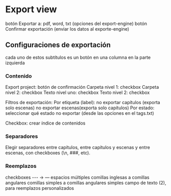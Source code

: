 # Export view

botón Exportar a: pdf, word, txt (opciones del export-engine)
botón Confirmar exportación (enviar los datos al exporte-engine)

## Configuraciones de exportación
cada uno de estos subtítulos es un botón en una columna en la parte izquierda
### Contenido 
Export project: botón de confirmación
Carpeta nivel 1: checkbox
Carpeta nivel 2: checkbox
Texto nivel uno: checkbox
Texto nivel 2: checkbox

Filtros de exportación:
Por etiqueta (label): no exportar capítulos (exporta solo escenas)
no exportar escenas(exporta solo capítulos)
Por estado: seleccionar qué estado no exportar (desde las opciones en el tags.txt)

Checkbox: crear índice de contenidos
### Separadores
Elegir separadores entre capítulos, entre capítulos y escenas y entre escenas, con checkboxes
(\n, ###, etc).

### Reemplazos 
checkboxes
--- → —
espacios múltiples
comillas inglesas a comillas angulares
comillas simples a comillas angulares simples
campo de texto (2), para reemplazos personalizados